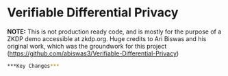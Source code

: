 # Verifiable Differential Privacy

**NOTE:** This is not production ready code, and is mostly for the purpose of a ZKDP demo accessible at zkdp.org. Huge credits to Ari Biswas and his original work, which was the groundwork for this project (https://github.com/abiswas3/Verifiable-Differential-Privacy)

```bash
***Key Changes***
```

```bash

```
